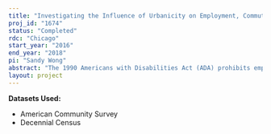 ```yaml
---
title: "Investigating the Influence of Urbanicity on Employment, Commuting & Wage Earnings among People with Disabilities"
proj_id: "1674"
status: "Completed"
rdc: "Chicago"
start_year: "2016"
end_year: "2018"
pi: "Sandy Wong"
abstract: "The 1990 Americans with Disabilities Act (ADA) prohibits employment discrimination against Americans with disabilities, yet many individuals with disabilities continue to experience difficulty entering the labor market. While there is a wealth of research on the employment outcomes, wage earnings, and government program participation of people with disabilities in the U.S., there is relatively little consideration of how place of residence influences these trends. This project has three objectives: (1) to investigate the effect of urbanicity (how urban or rural a locality is) on the differential employment outcomes between people with and without disabilities; (2) to examine the influence of urbanicity and commute patterns (specifically commute time and travel mode) on the variance in wage earnings between people with and without disabilities; and (3) to analyze how urbanicity affects the degree to which Supplemental Security Income (SSI) recipients respond to survey questions related to disability. This research focuses on the working-age population (18-64 years of age) surveyed by the Census Bureau in 2000 and 2010-2014, two points in time following the enactment of the ADA. "
layout: project
---
```


**Datasets Used:**

  - American Community Survey 
  - Decennial Census 

